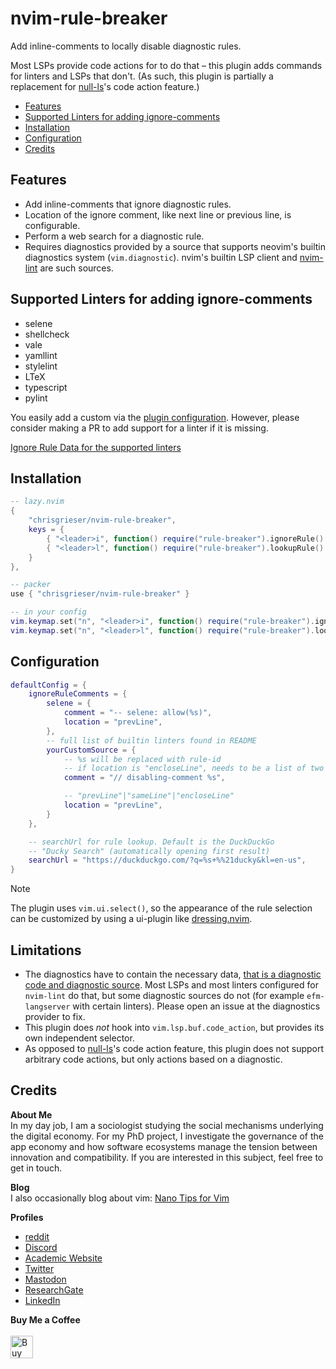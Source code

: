 <!-- LTeX: enabled=false -->
# nvim-rule-breaker <!-- LTeX: enabled=true -->
<!-- TODO uncomment shields when available in dotfyle.com -->
<!-- <a href="https://dotfyle.com/plugins/chrisgrieser/nvim-rule-breaker"><img src="https://dotfyle.com/plugins/chrisgrieser/nvim-rule-breaker/shield" /></a> -->

Add inline-comments to locally disable diagnostic rules.

Most LSPs provide code actions for to do that – this plugin adds commands for linters and LSPs that don't. (As such, this plugin is partially a replacement for [null-ls](https://github.com/jose-elias-alvarez/null-ls.nvim/)'s code action feature.)

<!--toc:start-->
- [Features](#features)
- [Supported Linters for adding ignore-comments](#supported-linters-for-adding-ignore-comments)
- [Installation](#installation)
- [Configuration](#configuration)
- [Credits](#credits)
<!--toc:end-->

## Features
- Add inline-comments that ignore diagnostic rules.
- Location of the ignore comment, like next line or previous line, is configurable.
- Perform a web search for a diagnostic rule.
- Requires diagnostics provided by a source that supports neovim's builtin diagnostics system (`vim.diagnostic`). nvim's builtin LSP client and [nvim-lint](https://github.com/mfussenegger/nvim-lint) are such sources.

## Supported Linters for adding ignore-comments
<!-- TODO: AUTO-GENERATED this list -->
<!-- supported-linters start -->
- selene
- shellcheck
- vale
- yamllint
- stylelint
- LTeX
- typescript
- pylint
<!-- supported-linters end -->

You easily add a custom via the [plugin configuration](#configuration). However, please consider making a PR to add support for a linter if it is missing.

[Ignore Rule Data for the supported linters](./lua/rule-breaker/ignoreRuleData.lua)

## Installation

```lua
-- lazy.nvim
{
	"chrisgrieser/nvim-rule-breaker",
	keys = {
		{ "<leader>i", function() require("rule-breaker").ignoreRule() end },
		{ "<leader>l", function() require("rule-breaker").lookupRule() end },
	}
},
```

```lua
-- packer
use { "chrisgrieser/nvim-rule-breaker" }

-- in your config
vim.keymap.set("n", "<leader>i", function() require("rule-breaker").ignoreRule() end)
vim.keymap.set("n", "<leader>l", function() require("rule-breaker").lookupRule() end)
```

## Configuration

```lua
defaultConfig = {
	ignoreRuleComments = {
		selene = {
			comment = "-- selene: allow(%s)",
			location = "prevLine",
		},
		-- full list of builtin linters found in README
		yourCustomSource = {
			-- %s will be replaced with rule-id
			-- if location is "encloseLine", needs to be a list of two strings
			comment = "// disabling-comment %s",

			-- "prevLine"|"sameLine"|"encloseLine"
			location = "prevLine",
		}
	},

	-- searchUrl for rule lookup. Default is the DuckDuckGo 
	-- "Ducky Search" (automatically opening first result)
	searchUrl = "https://duckduckgo.com/?q=%s+%%21ducky&kl=en-us",
}
```

> [!NOTE]
> The plugin uses `vim.ui.select()`, so the appearance of the rule selection can be customized by using a ui-plugin like [dressing.nvim](https://github.com/stevearc/dressing.nvim).

## Limitations
- The diagnostics have to contain the necessary data, [that is a diagnostic code and diagnostic source](https://neovim.io/doc/user/diagnostic.html#diagnostic-structure). Most LSPs and most linters configured for `nvim-lint` do that, but some diagnostic sources do not (for example `efm-langserver` with certain linters). Please open an issue at the diagnostics provider to fix.
- This plugin does *not* hook into `vim.lsp.buf.code_action`, but provides its own independent selector.
- As opposed to [null-ls](https://github.com/jose-elias-alvarez/null-ls.nvim)'s code action feature, this plugin does not support arbitrary code actions, but only actions based on a diagnostic.

## Credits
<!-- vale Google.FirstPerson = NO -->
__About Me__  
In my day job, I am a sociologist studying the social mechanisms underlying the digital economy. For my PhD project, I investigate the governance of the app economy and how software ecosystems manage the tension between innovation and compatibility. If you are interested in this subject, feel free to get in touch.

__Blog__  
I also occasionally blog about vim: [Nano Tips for Vim](https://nanotipsforvim.prose.sh)

__Profiles__  
- [reddit](https://www.reddit.com/user/pseudometapseudo)
- [Discord](https://discordapp.com/users/462774483044794368/)
- [Academic Website](https://chris-grieser.de/)
- [Twitter](https://twitter.com/pseudo_meta)
- [Mastodon](https://pkm.social/@pseudometa)
- [ResearchGate](https://www.researchgate.net/profile/Christopher-Grieser)
- [LinkedIn](https://www.linkedin.com/in/christopher-grieser-ba693b17a/)

__Buy Me a Coffee__  
<br>
<a href='https://ko-fi.com/Y8Y86SQ91' target='_blank'><img height='36' style='border:0px;height:36px;' src='https://cdn.ko-fi.com/cdn/kofi1.png?v=3' border='0' alt='Buy Me a Coffee at ko-fi.com' /></a>
